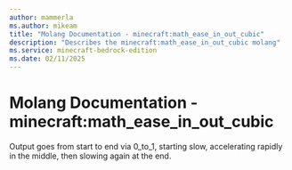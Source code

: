 ```yaml
---
author: mammerla
ms.author: mikeam
title: "Molang Documentation - minecraft:math_ease_in_out_cubic"
description: "Describes the minecraft:math_ease_in_out_cubic molang"
ms.service: minecraft-bedrock-edition
ms.date: 02/11/2025 
---
```


# Molang Documentation - minecraft:math_ease_in_out_cubic

Output goes from start to end via 0_to_1, starting slow, accelerating rapidly in the middle, then slowing again at the end.
